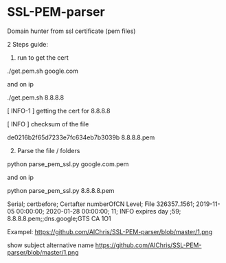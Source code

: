 # SSL-PEM-parser
Domain hunter from ssl certificate (pem files)

2 Steps guide:


1. run to get the cert

./get.pem.sh google.com

and on ip 

./get.pem.sh 8.8.8.8

[ INFO-1 ] getting the cert for  8.8.8.8 

[ INFO ] checksum of the file

de0216b2f65d7233e7fc634eb7b3039b  8.8.8.8.pem


2. Parse the file / folders

python parse_pem_ssl.py google.com.pem

and on ip 

python parse_pem_ssl.py 8.8.8.8.pem 

Serial;		certbefore;		Certafter		numberOfCN	Level;			File
326357..1561;	2019-11-05 00:00:00;	2020-01-28 00:00:00;	11;		INFO expires day ;59;	8.8.8.8.pem;;dns.google;GTS CA 1O1

Exampel:
https://github.com/AIChris/SSL-PEM-parser/blob/master/1.png

show subject alternative name
https://github.com/AIChris/SSL-PEM-parser/blob/master/1.png
